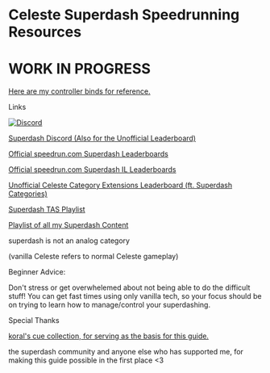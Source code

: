 # Celeste Superdash Speedrunning Resources

# WORK IN PROGRESS


[Here are my controller binds for reference.](https://i.imgur.com/FoI4BDg.png)

Links

[![Discord](https://discord.com/api/guilds/772776549324947466/widget.png?style=banner2)](https://discord.gg/ZGRt3bdMp2)

[Superdash Discord (Also for the Unofficial Leaderboard)](https://discord.gg/ZGRt3bdMp2)

[Official speedrun.com Superdash Leaderboards](https://www.speedrun.com/celeste_category_extensions#Super_Dash)

[Official speedrun.com Superdash IL Leaderboards](https://www.speedrun.com/celeste_category_extensions/levels)

[Unofficial Celeste Category Extensions Leaderboard (ft. Superdash Categories)](https://docs.google.com/spreadsheets/d/1MuEWE0IE50u6bxN3gVRS83-liA4zTVeQv0RHUXZyHDs)

[Superdash TAS Playlist](https://www.youtube.com/playlist?list=PLUg8OPRIDJlLOl2DR7WBbzRliHCRGUpg8)

[Playlist of all my Superdash Content](https://www.youtube.com/playlist?list=PLUg8OPRIDJlLMvJzyVb3q6pSclISfufim)



superdash is not an analog category

(vanilla Celeste refers to normal Celeste gameplay)

Beginner Advice:

Don't stress or get overwhelemed about not being able to do the difficult stuff! You can get fast times using only vanilla tech, so your focus should be on trying to learn how to manage/control your superdashing.


Special Thanks

[koral's cue collection, for serving as the basis for this guide.](https://github.com/koralreeef/anypercent-cuecollection)

the superdash community and anyone else who has supported me, for making this guide possible in the first place <3
